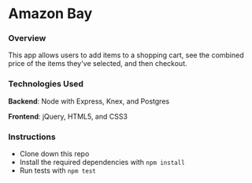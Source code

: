 # Amazon Bay

### Overview 

This app allows users to add items to a shopping cart, see the combined price of the items they've selected, and then checkout. 

### Technologies Used

**Backend**: Node with Express, Knex, and Postgres

**Frontend**: jQuery, HTML5, and CSS3

### Instructions

- Clone down this repo
- Install the required dependencies with `npm install`
- Run tests with `npm test`
